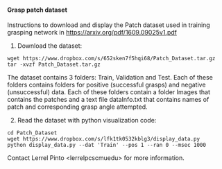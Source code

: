 #### Grasp patch dataset ####
Instructions to download and display the Patch dataset used in training grasping network in
https://arxiv.org/pdf/1609.09025v1.pdf

1. Download the dataset:
```
wget https://www.dropbox.com/s/652sken7f5hqi68/Patch_Dataset.tar.gz
tar -xvzf Patch_Dataset.tar.gz
```
The dataset contains 3 folders: Train, Validation and Test.
Each of these folders contains folders for positive (successful grasps) and negative (unsuccessful) data. Each of these folders contain a folder Images that contains the patches and a text file dataInfo.txt that contains names of patch and corresponding grasp angle attempted.

2. Read the dataset with python visualization code:
```
cd Patch_Dataset
wget https://www.dropbox.com/s/lfk1tk0532kblg3/display_data.py
python display_data.py --dat 'Train' --pos 1 --ran 0 --msec 1000
```

Contact Lerrel Pinto <lerrelp<at>cs<dot>cmu<dot>edu> for more information.
